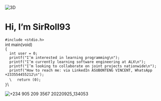 ![3D](https://user-images.githubusercontent.com/109989332/193680413-84a06651-ee66-4a84-9d0c-e620728fb861.jpg)

# Hi, I’m SirRoll93

`#include <stdio.h>`\
int main(void)\
`{`\
`  int user = 0;`\
`  printf("I’m interested in learning programming\n");`\
`  printf("I’m currently learning software engineering at ALX\n");`\
`  printf("I’m looking to collaborate on joint projects nationwide\n");`\
`  printf("How to reach me: via LinkedIn ASUBONTENG VINCENT, WhatsApp +233554455212\n");`\
`  \`
`  return (0);`\
`}`\

![+234 905 209 3567 20220925_134053](https://user-images.githubusercontent.com/109989332/193684126-32e0c829-8f03-43b2-9125-a493a2c36d15.jpg)

<!---
This is my personal README repo
--->
